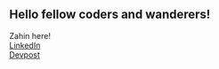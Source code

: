## Hello fellow coders and wanderers!
Zahin here!  
[LinkedIn](https://www.linkedin.com/in/zahin-zaman/)  
[Devpost](https://devpost.com/alvii147)
